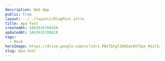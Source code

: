 ```yaml
---
description: Web App
public: true
layout: ../../layouts/BlogPost.astro
title: Apa Test
createdAt: 1663635760350
updatedAt: 1663635788618
tags:
  - Desk
heroImage: https://drive.google.com/uc?id=1-PWzTb5gf36HIms8Xf3px_RGiY2zrFnM
slug: Apa-test
---
```





<!-- ![blue-yeti-usb-microphone_2.jpeg](/posts/blue-yeti_blue-yeti-usb-microphone-2-jpeg.jpg) -->